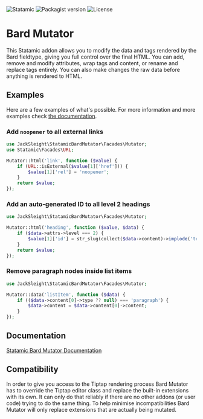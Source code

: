 <!-- statamic:hide -->

![Statamic](https://flat.badgen.net/badge/Statamic/3.1.14+/FF269E)
![Packagist version](https://flat.badgen.net/packagist/v/jacksleight/statamic-bard-mutator)
![License](https://flat.badgen.net/github/license/jacksleight/statamic-bard-mutator)

# Bard Mutator 

<!-- /statamic:hide -->

This Statamic addon allows you to modify the data and tags rendered by the Bard fieldtype, giving you full control over the final HTML. You can add, remove and modify attributes, wrap tags and content, or rename and replace tags entirely. You can also make changes the raw data before anything is rendered to HTML.

## Examples

Here are a few examples of what's possible. For more information and more examples check [the documentation](https://jacksleight.github.io/statamic-bard-mutator/).

### Add `noopener` to all external links

```php
use JackSleight\StatamicBardMutator\Facades\Mutator;
use Statamic\Facades\URL;

Mutator::html('link', function ($value) {
    if (URL::isExternal($value[1]['href'])) {
        $value[1]['rel'] = 'noopener';
    }
    return $value;
});
```

### Add an auto-generated ID to all level 2 headings

```php
use JackSleight\StatamicBardMutator\Facades\Mutator;

Mutator::html('heading', function ($value, $data) {
    if ($data->attrs->level === 2) {
        $value[1]['id'] = str_slug(collect($data->content)->implode('text', ''));
    }
    return $value;
});
```

### Remove paragraph nodes inside list items

```php
use JackSleight\StatamicBardMutator\Facades\Mutator;

Mutator::data('listItem', function ($data) {
    if (($data->content[0]->type ?? null) === 'paragraph') {
        $data->content = $data->content[0]->content;
    }
});
```

## Documentation

[Statamic Bard Mutator Documentation](https://jacksleight.github.io/statamic-bard-mutator/)

## Compatibility

In order to give you access to the Tiptap rendering process Bard Mutator has to override the Tiptap editor class and replace the built-in extensions with its own. It can only do that reliably if there are no other addons (or user code) trying to do the same thing. To help minimise incompatibilities Bard Mutator will only replace extensions that are actually being mutated.